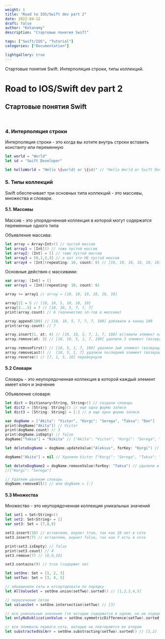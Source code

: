 ```yaml
---
weight: 1
title: "Road to IOS/Swift dev part 2"
date: 2022-04-12
draft: false
author: "Kotanamy"
description: "Стартовые понятия Swift"

tags: ["Swift/IOS", "Tutorial"]
categories: ["Documentation"]

lightgallery: true
---
```


Стартовые понятия Swift. Интерполяция строки, типы коллекций.

<!--more-->

# Road to IOS/Swift dev part 2
## **Стартовые понятия Swift**

<br>

### 4. Интерполяция строки

Интерполяция строки - это когда вы хотите внутрь строки вставить константу или переменную

```Swift
let world = "World"
let sd = "Swift Developer"

let helloWorld = "Hello \(world) or \(sd)" // "Hello World or Swift Developer"
```

### 5. Типы коллекций

Swift обеспечивает три основных типа коллекций - это массивы, множества и словари.

#### 5.1. **Массивы**

Массив - это упорядоченная коллекция в которой могут содержатся переменные одного типа

Объявление массива:

```Swift
let array = Array<Int>() // пустой массив
let array1 = [Int]() // тоже пустой массив
let array2: [Int] = [] // тоже пустой массив
let array3 = [0,1,2,3] // а вот это НЕ пустой массив
let array4 = [Int](repeating: 10, count: 6) // [10, 10, 10, 10, 10, 10]
```

Основные действия с массивами:

```Swift
var array: [Int] = []
var array1 = [Int](repeating: 10, count: 6)

array += array1 // array = [10, 10, 10, 10, 10, 10]

array[2] = 5 // [10, 10, 5, 10, 10, 10]
array[3...5] = 7 // [10, 10, 5, 7, 7, 7]
print(array.count) // 6 (количество эл-тов в массиве)

array.append(100) // [10, 10, 5, 7, 7, 7, 100] добавили в конец 100
print(array.count) // 7

array.insert(1, at: 4) // [10, 10, 5, 7, 1, 7, 100] вставили элемент на позицию 4
array.remove(at: 3) // [10, 10, 5, 1, 7, 100] удалили 3 элемент (возвращает значение)

array.removeFirst() // [10, 5, 1, 7, 100] удалили 1ый элемент (возвращает значение)
array.removeLast() //  [10, 5, 1, 7] удалили последний элемент (возвращает значение)
array.reverse() // [7, 1, 5, 10] перевернули
```

#### 5.2 Словари

Словарь - это неупорядоченная коллекция в которой каждый элемент имеет ключ и значение

Объявление словаря:

```Swift
let dict = Dictionary<String, String>() // создали словарь
let dict2 = [String: String]() // еще одна форма записи
let dict3 = [String: String] = [:] // и еще одна форма записи

var dogName = ["Akita": "Victor", "Korgi": "Serega", "Taksa": "Den"]
print(dogName["Akita"]) // Victor
print(dogName.count) // 3
print(dogName.isEmpty) // false
dogName["Taksa"] = "Nikita" // ["Akita": "Victor", "Korgi": "Serega", "Taksa": "Nikita"]

let deleteDogName = dogName.updateValue("Aleksus", forKey: "Korgi") // вернет перед обновлением

dogName["Akita"] = nil // Удалили Victor ["Korgi": "Serega", "Taksa": "Den"]

let deleteDogName2 = dogName.removeValue(forKey: "Taksa") // удалили и вернули значение "Nikita"
//["Korgi": "Serega"]

// Удаляем целиком словарь
dogName.removeAll() // или dogName = [:]
```

#### 5.3 Множества

Множество - это неупорядоченная коллекция уникальных значений

```Swift
let set1 = Set<String>()
let set2: Set<String> = []
var set3: Set = [7,8,9]

set3.insert(10) // вставляем, вернет true, так как 10 нет в сете
set3.insert(7) // вставляем, вернет false, так как 7 есть в сете

print(set3.isEmpty) // false
print(set3.count) // 4
set3.remove(7) // [8,9,10]

set3.contains(9) // true (содержит ли)

let setOne: Set = [1, 2, 3]
let setTwo: Set = [3, 4, 5]

// объединили сеты и отсортировати по порядку
let AllValueSet = setOne.union(setTwo).sorted() // [1,2,3,4,5]

// пересечение сетов
let valuesSet = setOne.intersection(setTwo) // [3]

// все уникальные значение (те которые содержатся в одном, но не содержатся в другом)
let onlyNoDublicationValue = setOne.symmetricDifference(setTwo).sorted() //  [1,2,4,5]

// все элементы первого сета, которые не повторяются во втором
let substractedValArr = setOne.substracting(setTwo).sorted() // [1,2]
```



